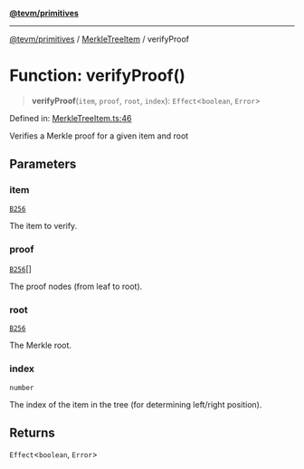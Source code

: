 [**@tevm/primitives**](../../../README.md)

***

[@tevm/primitives](../../../globals.md) / [MerkleTreeItem](../README.md) / verifyProof

# Function: verifyProof()

> **verifyProof**(`item`, `proof`, `root`, `index`): `Effect`\<`boolean`, `Error`\>

Defined in: [MerkleTreeItem.ts:46](https://github.com/evmts/tevm-monorepo/blob/main/packages/primitives/src/MerkleTreeItem.ts#L46)

Verifies a Merkle proof for a given item and root

## Parameters

### item

[`B256`](../../B256/type-aliases/B256.md)

The item to verify.

### proof

[`B256`](../../B256/type-aliases/B256.md)[]

The proof nodes (from leaf to root).

### root

[`B256`](../../B256/type-aliases/B256.md)

The Merkle root.

### index

`number`

The index of the item in the tree (for determining left/right position).

## Returns

`Effect`\<`boolean`, `Error`\>
